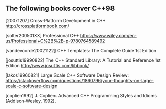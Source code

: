 The following books cover C++98
-------------------------------

[20071207] Cross-Platform Development in C++
  http://crossplatformbook.com/

[solter200501XX] Professional C++
  https://www.wiley.com/en-us/Professional+C%2B%2B-p-9780764589492

[vandevoorde20021122] C++ Templates: The Complete Guide 1st Edition

[josuttis19990822] The C++ Standard Library: A Tutorial and Reference 1st Edition
  http://www.josuttis.com/libbook/

[lakos19960821] Large Scale C++ Software Design
  Review:
    https://stackoverflow.com/questions/1860796/your-thoughts-on-large-scale-c-software-design

[coplien1992] J. Coplien. Advanced C++ Programming Styles and Idioms (Addison-Wesley, 1992).
